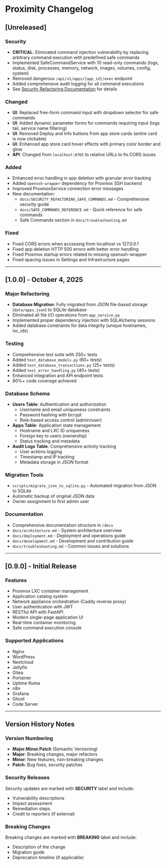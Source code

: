 # Proximity Changelog

## [Unreleased]

### Security
- **CRITICAL**: Eliminated command injection vulnerability by replacing arbitrary command execution with predefined safe commands
- Implemented SafeCommandService with 10 read-only commands (logs, status, disk, processes, memory, network, images, volumes, config, system)
- Removed dangerous `/api/v1/apps/{app_id}/exec` endpoint
- Added comprehensive audit logging for all command executions
- See [Security Refactoring Documentation](SECURITY_REFACTORING_SAFE_COMMANDS.md) for details

### Changed
- **UI**: Replaced free-form command input with dropdown selector for safe commands
- **UI**: Added dynamic parameter forms for commands requiring input (logs tail, service name filtering)
- **UI**: Removed Deploy and Info buttons from app store cards (entire card is now clickable)
- **UI**: Enhanced app store card hover effects with primary color border and glow
- **API**: Changed from `localhost:8765` to relative URLs to fix CORS issues

### Added
- Enhanced error handling in app deletion with granular error tracking
- Added `openssh-wrapper` dependency for Proxmox SSH backend
- Improved ProxmoxService connection error messages
- New documentation:
  - `docs/SECURITY_REFACTORING_SAFE_COMMANDS.md` - Comprehensive security guide
  - `docs/SAFE_COMMANDS_REFERENCE.md` - Quick reference for safe commands
  - Safe Commands section in `docs/troubleshooting.md`

### Fixed
- Fixed CORS errors when accessing from localhost vs 127.0.0.1
- Fixed app deletion HTTP 500 errors with better error handling
- Fixed Proxmox startup errors related to missing openssh-wrapper
- Fixed spacing issues in Settings and Infrastructure pages

---

## [1.0.0] - October 4, 2025

### Major Refactoring
- **Database Migration**: Fully migrated from JSON file-based storage (`data/apps.json`) to SQLite database
- Eliminated all file I/O operations from `app_service.py`
- Implemented proper dependency injection with SQLAlchemy sessions
- Added database constraints for data integrity (unique hostnames, lxc_ids)

### Testing
- Comprehensive test suite with 250+ tests
- Added `test_database_models.py` (60+ tests)
- Added `test_database_transactions.py` (25+ tests)
- Added `test_error_handling.py` (40+ tests)
- Enhanced integration and API endpoint tests
- 80%+ code coverage achieved

### Database Schema
- **Users Table**: Authentication and authorization
  - Username and email uniqueness constraints
  - Password hashing with bcrypt
  - Role-based access control (admin/user)
- **Apps Table**: Application state management
  - Hostname and LXC ID uniqueness
  - Foreign key to users (ownership)
  - Status tracking and metadata
- **Audit Logs Table**: Comprehensive activity tracking
  - User actions logging
  - Timestamp and IP tracking
  - Metadata storage in JSON format

### Migration Tools
- `scripts/migrate_json_to_sqlite.py` - Automated migration from JSON to SQLite
- Automatic backup of original JSON data
- Owner assignment to first admin user

### Documentation
- Comprehensive documentation structure in `/docs`
- `docs/architecture.md` - System architecture overview
- `docs/deployment.md` - Deployment and operations guide
- `docs/development.md` - Development and contribution guide
- `docs/troubleshooting.md` - Common issues and solutions

---

## [0.9.0] - Initial Release

### Features
- Proxmox LXC container management
- Application catalog system
- Network appliance orchestration (Caddy reverse proxy)
- User authentication with JWT
- RESTful API with FastAPI
- Modern single-page application UI
- Real-time container monitoring
- Safe command execution console

### Supported Applications
- Nginx
- WordPress
- Nextcloud
- Jellyfin
- Gitea
- Portainer
- Uptime Kuma
- n8n
- Grafana
- Ghost
- Code Server

---

## Version History Notes

### Version Numbering
- **Major.Minor.Patch** (Semantic Versioning)
- **Major**: Breaking changes, major refactors
- **Minor**: New features, non-breaking changes
- **Patch**: Bug fixes, security patches

### Security Releases
Security updates are marked with **SECURITY** label and include:
- Vulnerability descriptions
- Impact assessment
- Remediation steps
- Credit to reporters (if external)

### Breaking Changes
Breaking changes are marked with **BREAKING** label and include:
- Description of the change
- Migration guide
- Deprecation timeline (if applicable)
